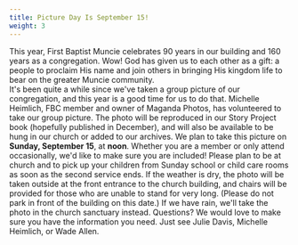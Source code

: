 ```yaml
---
title: Picture Day Is September 15!
weight: 3
---
```


This year, First Baptist Muncie celebrates 90 years in our building and 160 years as a congregation. Wow! God has given us to each other as a gift: a people to proclaim His name and join others in bringing His kingdom life to bear on the greater Muncie community.  
It's been quite a while since we've taken a group picture of our congregation, and this year is a good time for us to do that. Michelle Heimlich, FBC member and owner of Maganda Photos, has volunteered to take our group picture. The photo will be reproduced in our Story Project book (hopefully published in December), and will also be available to be hung in our church or added to our archives. 
We plan to take this picture on **Sunday, September 15**, at **noon**. Whether you are a member or only attend occasionally, we'd like to make sure you are included! Please plan to be at church and to pick up your children from Sunday school or child care rooms as soon as the second service ends. If the weather is dry, the photo will be taken outside at the front entrance to the church building, and chairs will be provided for those who are unable to stand for very long. (Please do not park in front of the building on this date.) If we have rain, we'll take the photo in the church sanctuary instead.
Questions? We would love to make sure you have the information you need. Just see Julie Davis, Michelle Heimlich, or Wade Allen.